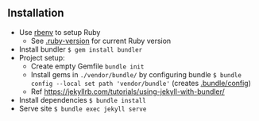 

## Installation

* Use [rbenv](https://github.com/rbenv/rbenv#groom-your-apps-ruby-environment-with-rbenv) to setup Ruby
    * See [.ruby-version](.ruby-version) for current Ruby version
* Install bundler `$ gem install bundler`
* Project setup:
    * Create empty Gemfile `bundle init`
    * Install gems in `./vendor/bundle/` by configuring bundle `$ bundle config --local set path 'vendor/bundle'` (creates [.bundle/config](.bundle/config))
    * Ref https://jekyllrb.com/tutorials/using-jekyll-with-bundler/
* Install dependencies `$ bundle install`
* Serve site `$ bundle exec jekyll serve`
